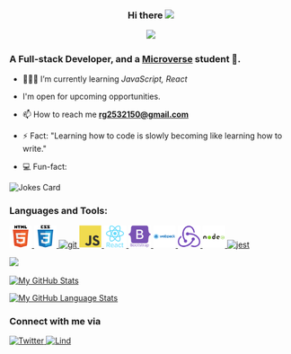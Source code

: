 <h3 align ="center">
 Hi there <img src="https://media.giphy.com/media/hvRJCLFzcasrR4ia7z/giphy.gif" width="28">

</h3>

<div align="center">
<img src ="https://readme-typing-svg.herokuapp.com?lines=Welcome+to+My+Profile!+%F0%9F%98%80" ></div>

<h3 align="left">A Full-stack Developer, and a <a href="https://www.microverse.org/?grsf=n05ptr">Microverse</a> student 📖.</h3>

- 👨🏾‍💻 I’m currently learning _JavaScript, React_
- I'm open for upcoming opportunities.

- 📫 How to reach me **rg2532150@gmail.com**

- ⚡ Fact: "Learning how to code is slowly becoming like learning how to write."

- 💻 Fun-fact:

![Jokes Card](https://readme-jokes.vercel.app/api)


<h3 align="left"> Languages and Tools:</h3>
<p> 
 <a href="https://www.w3.org/html/" target="_blank" aria-label="HTML5"> <img src="https://raw.githubusercontent.com/devicons/devicon/master/icons/html5/html5-original-wordmark.svg" alt="html5" width="40" height="40"/> </a> 
 <a href="https://www.w3schools.com/css/" target="_blank" aria-label="CSS3"> <img src="https://raw.githubusercontent.com/devicons/devicon/master/icons/css3/css3-original-wordmark.svg" alt="css3" width="40" height="40"/> </a>
 <a href="https://git-scm.com/" target="_blank" aria-label="git"> <img src="https://www.vectorlogo.zone/logos/git-scm/git-scm-icon.svg" alt="git" width="40" height="40"/> </a> 
 <a href="https://developer.mozilla.org/en-US/docs/Web/JavaScript" target="_blank" aria-label="JavaScript"> <img src="https://raw.githubusercontent.com/devicons/devicon/master/icons/javascript/javascript-original.svg" alt="javascript" width="40" height="40"/> </a>
 <a href="https://reactjs.org/" target="_blank" aria-label="React"> <img src="https://raw.githubusercontent.com/devicons/devicon/master/icons/react/react-original-wordmark.svg" alt="react" width="40" height="40"/> </a> 
 <a href="https://getbootstrap.com" target="_blank" rel="noreferrer" aria-label="Bootstrap"> <img src="https://raw.githubusercontent.com/devicons/devicon/master/icons/bootstrap/bootstrap-plain-wordmark.svg" alt="bootstrap" width="40" height="40"/> </a>
 <a href="https://webpack.js.org" target="_blank" rel="noreferrer" aria-label="Webpack"> <img src="https://raw.githubusercontent.com/devicons/devicon/d00d0969292a6569d45b06d3f350f463a0107b0d/icons/webpack/webpack-original-wordmark.svg" alt="webpack" width="40" height="40"/> </a>
<a href="https://redux.js.org" target="_blank" rel="noreferrer" aria-label="redux"> <img src="https://raw.githubusercontent.com/devicons/devicon/master/icons/redux/redux-original.svg" alt="redux" width="40" height="40"/> </a>
<a href="https://nodejs.org" target="_blank" rel="noreferrer"  aria-label="Node"> <img src="https://raw.githubusercontent.com/devicons/devicon/master/icons/nodejs/nodejs-original-wordmark.svg" alt="nodejs" width="40" height="40"/> </a>
<a href="https://jestjs.io" target="_blank" rel="noreferrer" aria-label="Jest"> <img src="https://www.vectorlogo.zone/logos/jestjsio/jestjsio-icon.svg" alt="jest" width="40" height="40"/> </a>
   </p>
   
 ![](https://visitor-badge.glitch.me/badge?page_id=muskan2532150)
   
[![My GitHub Stats](https://github-readme-stats.vercel.app/api/?username=muskan2532150&count_private=true&theme=tokyonight&showicons=true)]()

[![My GitHub Language Stats](https://github-readme-stats.vercel.app/api/top-langs/?username=muskan2532150&langs_count=5&theme=tokyonight)]()

### Connect with me via 

<p align="left">
<a href="muskan2532150"><img src="https://raw.githubusercontent.com/rahuldkjain/github-profile-readme-generator/master/src/images/icons/Social/twitter.svg" alt="Twitter" title="Twitter" wdth="30" height="35">  </a>         
<a href="https://www.linkedin.com/in/muskan-gupta-869165225/"><img width="32" height="40" alt="Lind" title="Linkedin" src="https://raw.githubusercontent.com/rahuldkjain/github-profile-readme-generator/master/src/images/icons/Social/linked-in-alt.svg"></a>
</p> 

